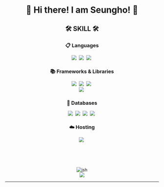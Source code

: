 <h1 align="center">
  👋 Hi there! I am Seungho! 👋 
</h1>
<h2 align="center">
  🛠 SKILL 🛠
</h2>

<div align="center">
  <h3>📋 Languages</h3>
  <img src="https://img.shields.io/badge/Java-5382a1?style=for-the-badge&logo=java&logoColor=black"/></a>&nbsp
  <img src="https://img.shields.io/badge/Python-306998?style=for-the-badge&logo=Python&logoColor=white" /></a>&nbsp
  <img src="https://img.shields.io/badge/javascript-%23323330.svg?style=for-the-badge&logo=javascript&logoColor=%23F7DF1E"></a>&nbsp
</div>
<div align="center">
  <h3>📚 Frameworks & Libraries</h3> 
  <img src="https://img.shields.io/badge/Spring-6DB33F?style=for-the-badge&logo=Spring&logoColor=white"></a>&nbsp
  <img src="https://img.shields.io/badge/Spring Boot-6DB33F?style=for-the-badge&logo=Spring Boot&logoColor=white"/></a>&nbsp
  <img src="https://img.shields.io/badge/flask-000000?style=for-the-badge&logo=flask&logoColor=white"></a>&nbsp
  <br>
  <img src="https://img.shields.io/badge/vue.Js-4FC08D?style=for-the-badge&logo=vue.js&logoColor=white"/></a>&nbsp
</div>
<div align="center">
  <h3>💾 Databases</h3> 
  <img src="https://img.shields.io/badge/Mysql-E6B91E?style=for-the-badge&logo=MySql&logoColor=white"/></a>&nbsp 
  <img src="https://img.shields.io/badge/MariaDB-003545?style=for-the-badge&logo=mariadb&logoColor=white"></a>&nbsp
  <img src="https://img.shields.io/badge/firebase-a08021?style=for-the-badge&logo=firebase&logoColor=ffcd34"</a>&nbsp
  <img src="https://img.shields.io/badge/redis-%23DD0031.svg?style=for-the-badge&logo=redis&logoColor=white"</a>&nbsp
</div>
<div align="center">
  <h3>☁️ Hosting</h3> 
  <img src="https://img.shields.io/badge/AWS-%23FF9900.svg?style=for-the-badge&logo=amazon-aws&logoColor=white"></a>&nbsp
</div>

<br><br><br>
</p>
<div align="center">
  <img src="https://github-readme-stats.vercel.app/api/top-langs/?username=jshEIT&layout=compact&hide=javascript,css,scss&theme=dracula&langs_count=8" alt="jsh"> 
</div>
<div align="center">
  <img src="https://github-readme-stats.vercel.app/api?username=jshEIT&show_icons=true&theme=onedark">
</div>
  

* * *


<!--
**jshEIT/jshEIT** is a ✨ _special_ ✨ repository because its `README.md` (this file) appears on your GitHub profile.

Here are some ideas to get you started:

- 🔭 I’m currently working on ...
- 🌱 I’m currently learning ...
- 👯 I’m looking to collaborate on ...
- 🤔 I’m looking for help with ...
- 💬 Ask me about ...
- 📫 How to reach me: ...
- 😄 Pronouns: ...
- ⚡ Fun fact: ...
-->
